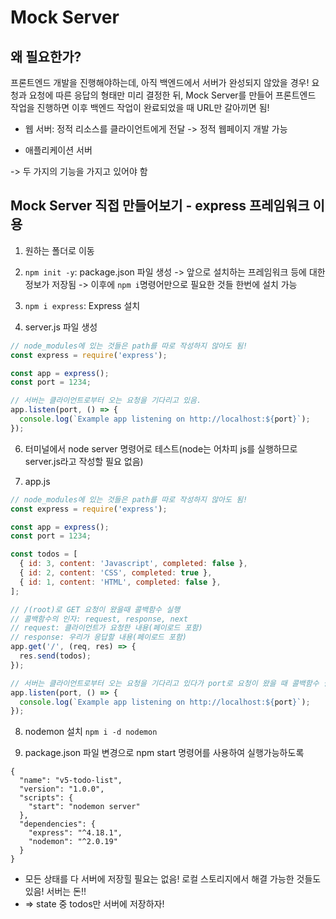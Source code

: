# Mock Server

## 왜 필요한가?

프론트엔드 개발을 진행해야하는데, 아직 백엔드에서 서버가 완성되지 않았을 경우! 요청과 요청에 따른 응답의 형태만 미리 결정한 뒤, Mock Server를 만들어 프론트엔드 작업을 진행하면 이후 백엔드 작업이 완료되었을 때 URL만 갈아끼면 됨!


- 웹 서버: 정적 리소스를 클라이언트에게 전달 -> 정적 웹페이지 개발 가능

- 애플리케이션 서버

-> 두 가지의 기능을 가지고 있어야 함

## Mock Server 직접 만들어보기 - express 프레임워크 이용

1. 원하는 폴더로 이동

2. `npm init -y`: package.json 파일 생성 -> 앞으로 설치하는 프레임워크 등에 대한 정보가 저장됨 -> 이후에 `npm i`명령어만으로 필요한 것들 한번에 설치 가능


3. `npm i express`: Express 설치 

4. server.js 파일 생성
```javascript
// node_modules에 있는 것들은 path를 따로 작성하지 않아도 됨!
const express = require('express');

const app = express();
const port = 1234;

// 서버는 클라이언트로부터 오는 요청을 기다리고 있음.
app.listen(port, () => {
  console.log(`Example app listening on http://localhost:${port}`);
});
```

6. 터미널에서 node server 명령어로 테스트(node는 어차피 js를 실행하므로 server.js라고 작성할 필요 없음)

7. app.js
```javascript
// node_modules에 있는 것들은 path를 따로 작성하지 않아도 됨!
const express = require('express');

const app = express();
const port = 1234;

const todos = [
  { id: 3, content: 'Javascript', completed: false },
  { id: 2, content: 'CSS', completed: true },
  { id: 1, content: 'HTML', completed: false },
];

// /(root)로 GET 요청이 왔을때 콜백함수 실행
// 콜백함수의 인자: request, response, next
// request: 클라이언트가 요청한 내용(페이로드 포함)
// response: 우리가 응답할 내용(페이로드 포함)
app.get('/', (req, res) => {
  res.send(todos);
});

// 서버는 클라이언트로부터 오는 요청을 기다리고 있다가 port로 요청이 왔을 때 콜백함수 실행
app.listen(port, () => {
  console.log(`Example app listening on http://localhost:${port}`);
});
```

8. nodemon 설치
`npm i -d nodemon`

9. package.json 파일 변경으로 npm start 명령어를 사용하여 실행가능하도록 
```
{
  "name": "v5-todo-list",
  "version": "1.0.0",
  "scripts": {
    "start": "nodemon server"
  },
  "dependencies": {
    "express": "^4.18.1",
    "nodemon": "^2.0.19"
  }
}
```


- 모든 상태를 다 서버에 저장힐 필요는 없음! 로컬 스토리지에서 해결 가능한 것들도 있음! 서버는 돈!!
- => state 중 todos만 서버에 저장하자!
